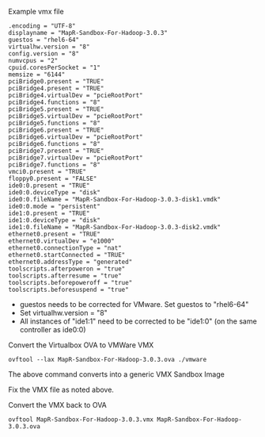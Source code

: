 Example vmx file

    .encoding = "UTF-8"
    displayname = "MapR-Sandbox-For-Hadoop-3.0.3"
    guestos = "rhel6-64"
    virtualhw.version = "8"
    config.version = "8"
    numvcpus = "2"
    cpuid.coresPerSocket = "1"
    memsize = "6144"
    pciBridge0.present = "TRUE"
    pciBridge4.present = "TRUE"
    pciBridge4.virtualDev = "pcieRootPort"
    pciBridge4.functions = "8"
    pciBridge5.present = "TRUE"
    pciBridge5.virtualDev = "pcieRootPort"
    pciBridge5.functions = "8"
    pciBridge6.present = "TRUE"
    pciBridge6.virtualDev = "pcieRootPort"
    pciBridge6.functions = "8"
    pciBridge7.present = "TRUE"
    pciBridge7.virtualDev = "pcieRootPort"
    pciBridge7.functions = "8"
    vmci0.present = "TRUE"
    floppy0.present = "FALSE"
    ide0:0.present = "TRUE"
    ide0:0.deviceType = "disk"
    ide0:0.fileName = "MapR-Sandbox-For-Hadoop-3.0.3-disk1.vmdk"
    ide0:0.mode = "persistent"
    ide1:0.present = "TRUE"
    ide1:0.deviceType = "disk"
    ide1:0.fileName = "MapR-Sandbox-For-Hadoop-3.0.3-disk2.vmdk"
    ethernet0.present = "TRUE"
    ethernet0.virtualDev = "e1000"
    ethernet0.connectionType = "nat"
    ethernet0.startConnected = "TRUE"
    ethernet0.addressType = "generated"
    toolscripts.afterpoweron = "true"
    toolscripts.afterresume = "true"
    toolscripts.beforepoweroff = "true"
    toolscripts.beforesuspend = "true"

* guestos needs to be corrected for VMware. Set guestos to "rhel6-64"
* Set virtualhw.version = "8"
* All instances of "ide1:1" need to be corrected to be "ide1:0" (on the same controller as ide0:0)

Convert the Virtualbox OVA to VMWare VMX

    ovftool --lax MapR-Sandbox-For-Hadoop-3.0.3.ova ./vmware

The above command converts into a generic VMX Sandbox Image

Fix the VMX file as noted above.

Convert the VMX back to OVA

    ovftool MapR-Sandbox-For-Hadoop-3.0.3.vmx MapR-Sandbox-For-Hadoop-3.0.3.ova
